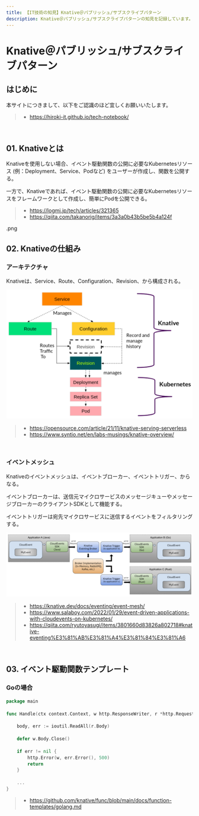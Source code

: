 ```yaml
---
title: 【IT技術の知見】Knative＠パブリッシュ/サブスクライブパターン
description: Knative＠パブリッシュ/サブスクライブパターンの知見を記録しています。
---
```


# Knative＠パブリッシュ/サブスクライブパターン

## はじめに

本サイトにつきまして、以下をご認識のほど宜しくお願いいたします。

> - https://hiroki-it.github.io/tech-notebook/

<br>

## 01. Knativeとは

Knativeを使用しない場合、イベント駆動関数の公開に必要なKubernetesリソース (例：Deployment、Service、Podなど) をユーザーが作成し、関数を公開する。

一方で、Knativeであれば、イベント駆動関数の公開に必要なKubernetesリソースをフレームワークとして作成し、簡単にPodを公開できる。

> - https://logmi.jp/tech/articles/321365
> - https://qiita.com/takanorig/items/3a3a0b43b5be5b4a124f

.png<br>

## 02. Knativeの仕組み

### アーキテクチャ

Knativeは、Service、Route、Configuration、Revision、から構成される。

![knative_architecture](https://raw.githubusercontent.com/hiroki-it/tech-notebook-images/master/images/knative_architecture.png)

> - https://opensource.com/article/21/11/knative-serving-serverless
> - https://www.syntio.net/en/labs-musings/knative-overview/

<br>

### イベントメッシュ

Knativeのイベントメッシュは、イベントブローカー、イベントトリガー、からなる。

イベントブローカーは、送信元マイクロサービスのメッセージキューやメッセージブローカーのクライアントSDKとして機能する。

イベントトリガーは宛先マイクロサービスに送信するイベントをフィルタリングする。

![knative_architecture_event-mesh](https://raw.githubusercontent.com/hiroki-it/tech-notebook-images/master/images/knative_architecture_event-mesh.png)

> - https://knative.dev/docs/eventing/event-mesh/
> - https://www.salaboy.com/2022/01/29/event-driven-applications-with-cloudevents-on-kubernetes/
> - https://qiita.com/ryutoyasugi/items/3801660d83826a802718#knative-eventing%E3%81%AB%E3%81%A4%E3%81%84%E3%81%A6

<br>

## 03. イベント駆動関数テンプレート

### Goの場合

```go
package main

func Handle(ctx context.Context, w http.ResponseWriter, r *http.Request) {

    body, err := ioutil.ReadAll(r.Body)

    defer w.Body.Close()

    if err != nil {
  	    http.Error(w, err.Error(), 500)
        return
    }

    ...
}
```

> - https://github.com/knative/func/blob/main/docs/function-templates/golang.md

<br>
